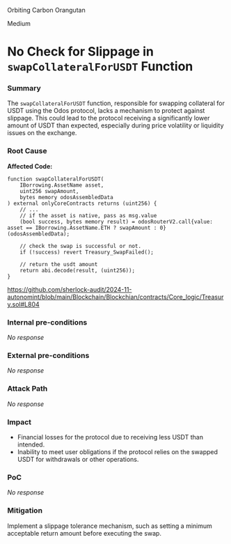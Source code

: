 Orbiting Carbon Orangutan

Medium

# No Check for Slippage in `swapCollateralForUSDT` Function

### Summary

The `swapCollateralForUSDT` function, responsible for swapping collateral for USDT using the Odos protocol, lacks a mechanism to protect against slippage. This could lead to the protocol receiving a significantly lower amount of USDT than expected, especially during price volatility or liquidity issues on the exchange.


### Root Cause

**Affected Code:**
```solidity
function swapCollateralForUSDT(
    IBorrowing.AssetName asset,
    uint256 swapAmount,
    bytes memory odosAssembledData
) external onlyCoreContracts returns (uint256) {
    // ...
    // if the asset is native, pass as msg.value
    (bool success, bytes memory result) = odosRouterV2.call{value: asset == IBorrowing.AssetName.ETH ? swapAmount : 0}(odosAssembledData);

    // check the swap is successful or not.
    if (!success) revert Treasury_SwapFailed();

    // return the usdt amount
    return abi.decode(result, (uint256));
}
```
https://github.com/sherlock-audit/2024-11-autonomint/blob/main/Blockchain/Blockchian/contracts/Core_logic/Treasury.sol#L804

### Internal pre-conditions

_No response_

### External pre-conditions

_No response_

### Attack Path

_No response_

### Impact

- Financial losses for the protocol due to receiving less USDT than intended.
- Inability to meet user obligations if the protocol relies on the swapped USDT for withdrawals or other operations.

### PoC

_No response_

### Mitigation

Implement a slippage tolerance mechanism, such as setting a minimum acceptable return amount before executing the swap.
